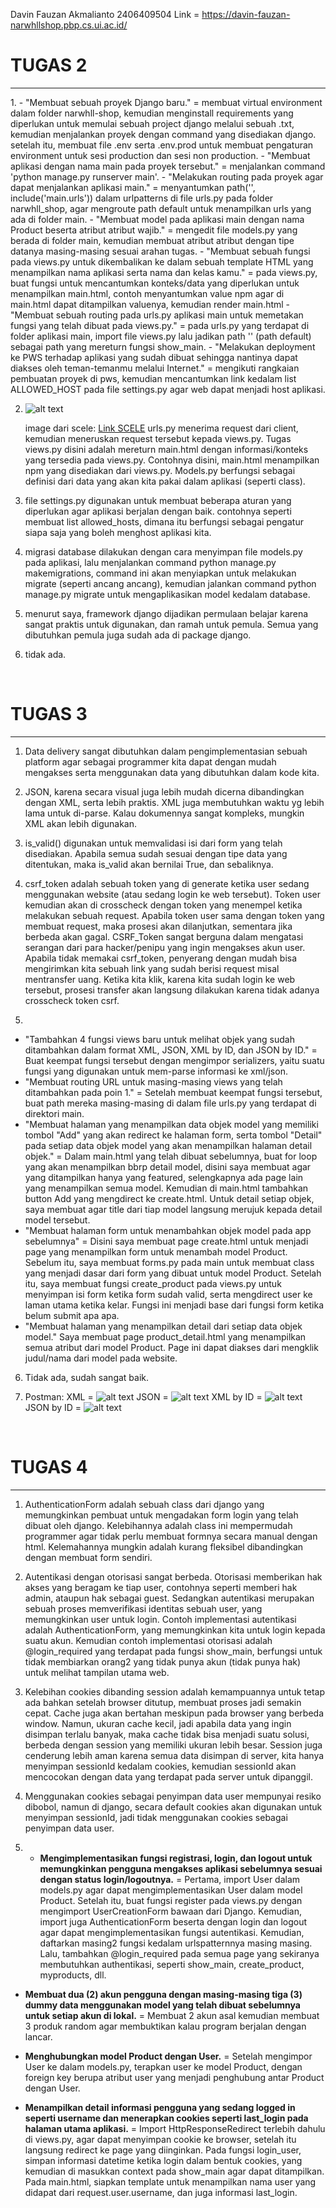 Davin Fauzan Akmalianto 2406409504 
Link = https://davin-fauzan-narwhllshop.pbp.cs.ui.ac.id/



<h1> TUGAS 2 </h1>
<hr/>
1. 
 - "Membuat sebuah proyek Django baru." = membuat virtual environment dalam folder narwhll-shop, kemudian menginstall requirements yang diperlukan untuk memulai sebuah project django melalui sebuah .txt, kemudian menjalankan proyek dengan command yang disediakan django. setelah itu, membuat file .env serta .env.prod untuk membuat pengaturan environment untuk sesi production dan sesi non production.
 - "Membuat aplikasi dengan nama main pada proyek tersebut." =  menjalankan command 'python manage.py runserver main'.
 - "Melakukan routing pada proyek agar dapat menjalankan aplikasi main." = menyantumkan path('', include('main.urls')) dalam urlpatterns di file urls.py pada folder narwhll_shop, agar mengroute path default untuk menampilkan urls yang ada di folder main.
 - "Membuat model pada aplikasi main dengan nama Product beserta atribut atribut wajib." = mengedit file models.py yang berada di folder main, kemudian membuat atribut atribut dengan tipe datanya masing-masing sesuai arahan tugas.
 - "Membuat sebuah fungsi pada views.py untuk dikembalikan ke dalam sebuah template HTML yang menampilkan nama aplikasi serta nama dan kelas kamu." = pada views.py, buat fungsi untuk mencantumkan konteks/data yang diperlukan untuk menampilkan main.html, contoh menyantumkan value npm agar di main.html dapat ditampilkan valuenya, kemudian render main.html
 - "Membuat sebuah routing pada urls.py aplikasi main untuk memetakan fungsi yang telah dibuat pada views.py." = pada urls.py yang terdapat di folder aplikasi main, import file views.py lalu jadikan path '' (path default) sebagai path yang mereturn fungsi show_main.  
 - "Melakukan deployment ke PWS terhadap aplikasi yang sudah dibuat sehingga nantinya dapat diakses oleh teman-temanmu melalui Internet." = mengikuti rangkaian pembuatan proyek di pws, kemudian mencantumkan link kedalam list ALLOWED_HOST pada file settings.py agar web dapat menjadi host aplikasi. 

2. ![alt text](image.png) 
    
    image dari scele: [Link SCELE](https://scele.cs.ui.ac.id/pluginfile.php/269605/mod_resource/content/1/03%20-%20MTV%20Django%20Architecture.pdf)
    urls.py menerima request dari client, kemudian meneruskan request tersebut kepada views.py. Tugas views.py disini adalah mereturn main.html dengan informasi/konteks yang tersedia pada views.py. Contohnya disini, main.html menampilkan npm yang disediakan dari views.py. Models.py berfungsi sebagai definisi dari data yang akan kita pakai dalam aplikasi (seperti class).
 
3. file settings.py digunakan untuk membuat beberapa aturan yang diperlukan agar aplikasi berjalan dengan baik. contohnya seperti membuat list allowed_hosts, dimana itu berfungsi sebagai pengatur siapa saja yang boleh menghost aplikasi kita.

4. migrasi database dilakukan dengan cara menyimpan file models.py pada aplikasi, lalu menjalankan command python manage.py makemigrations, command ini akan menyiapkan untuk melakukan migrate (seperti ancang ancang), kemudian jalankan command python manage.py migrate untuk mengaplikasikan model kedalam database.

5. menurut saya, framework django dijadikan permulaan belajar karena sangat praktis untuk digunakan, dan ramah untuk pemula. Semua yang dibutuhkan pemula juga sudah ada di package django.

6. tidak ada.

<br/>

<h1> TUGAS 3 </h1>
<hr/>

1. Data delivery sangat dibutuhkan dalam pengimplementasian sebuah platform agar sebagai programmer kita dapat dengan mudah mengakses serta menggunakan data yang dibutuhkan dalam kode kita.

2. JSON, karena secara visual juga lebih mudah dicerna dibandingkan dengan XML, serta lebih praktis. XML juga membutuhkan waktu yg lebih lama untuk di-parse. Kalau dokumennya sangat kompleks, mungkin XML akan lebih digunakan.

3. is_valid() digunakan untuk memvalidasi isi dari form yang telah disediakan. Apabila semua sudah sesuai dengan tipe data yang ditentukan, maka is_valid akan bernilai True, dan sebaliknya.

4. csrf_token adalah sebuah token yang di generate ketika user sedang menggunakan website (atau sedang login ke web tersebut). Token user kemudian akan di crosscheck dengan token yang menempel ketika melakukan sebuah request. Apabila token user sama dengan token yang membuat request, maka prosesi akan dilanjutkan, sementara jika berbeda akan gagal. CSRF_Token sangat berguna dalam mengatasi serangan dari para hacker/penipu yang ingin mengakses akun user. Apabila tidak memakai csrf_token, penyerang dengan mudah bisa mengirimkan kita sebuah link yang sudah berisi request misal mentransfer uang. Ketika kita klik, karena kita sudah login ke web tersebut, prosesi transfer akan langsung dilakukan karena tidak adanya crosscheck token csrf.

5. 
- "Tambahkan 4 fungsi views baru untuk melihat objek yang sudah ditambahkan dalam format XML, JSON, XML by ID, dan JSON by ID." =
Buat keempat fungsi tersebut dengan mengimpor serializers, yaitu suatu fungsi yang digunakan untuk mem-parse informasi ke xml/json.
- "Membuat routing URL untuk masing-masing views yang telah ditambahkan pada poin 1." =
Setelah membuat keempat fungsi tersebut, buat path mereka masing-masing di dalam file urls.py yang terdapat di direktori main. 
- "Membuat halaman yang menampilkan data objek model yang memiliki tombol "Add" yang akan redirect ke halaman form, serta tombol "Detail" pada setiap data objek model yang akan menampilkan halaman detail objek." = 
Dalam main.html yang telah dibuat sebelumnya, buat for loop yang akan menampilkan bbrp detail model, disini saya membuat agar yang ditampilkan hanya yang featured, selengkapnya ada page lain yang menampilkan semua model. Kemudian di main.html tambahkan button Add yang mengdirect ke create.html. Untuk detail setiap objek, saya membuat agar title dari tiap model langsung merujuk kepada detail model tersebut.
- "Membuat halaman form untuk menambahkan objek model pada app sebelumnya" = 
Disini saya membuat page create.html untuk menjadi page yang menampilkan form untuk menambah model Product. Sebelum itu, saya membuat forms.py pada main untuk membuat class yang menjadi dasar dari form yang dibuat untuk model Product. Setelah itu, saya membuat fungsi create_product pada views.py untuk menyimpan isi form ketika form sudah valid, serta mengdirect user ke laman utama ketika kelar. Fungsi ini menjadi base dari fungsi form ketika belum submit apa apa.
- "Membuat halaman yang menampilkan detail dari setiap data objek model."
Saya membuat page product_detail.html yang menampilkan semua atribut dari model Product. Page ini dapat diakses dari mengklik judul/nama dari model pada website.

6. Tidak ada, sudah sangat baik.

7. Postman:
XML = ![alt text](ssxml.png)
JSON = ![alt text](ssjson.png)
XML by ID = ![alt text](ssxmlbyid.png)
JSON by ID = ![alt text](ssjsonbyid.png)

<br/>

<h1>TUGAS 4</h1>
<hr/>

1. AuthenticationForm adalah sebuah class dari django yang memungkinkan pembuat untuk mengadakan form login yang telah dibuat oleh django. Kelebihannya adalah class ini mempermudah programmer agar tidak perlu membuat formnya secara manual dengan html. Kelemahannya mungkin adalah kurang fleksibel dibandingkan dengan membuat form sendiri. 

2. Autentikasi dengan otorisasi sangat berbeda. Otorisasi memberikan hak akses yang beragam ke tiap user, contohnya seperti memberi hak admin, ataupun hak sebagai guest. Sedangkan autentikasi merupakan sebuah proses memverifikasi identitas sebuah user, yang memungkinkan user untuk login. Contoh implementasi autentikasi adalah AuthenticationForm, yang memungkinkan kita untuk login kepada suatu akun. Kemudian contoh implementasi otorisasi adalah @login_required yang terdapat pada fungsi show_main, berfungsi untuk tidak membiarkan orang2 yang tidak punya akun (tidak punya hak) untuk melihat tampilan utama web.

3. Kelebihan cookies dibanding session adalah kemampuannya untuk tetap ada bahkan setelah browser ditutup, membuat proses jadi semakin cepat. Cache juga akan bertahan meskipun pada browser yang berbeda window. Namun, ukuran cache kecil, jadi apabila data yang ingin disimpan terlalu banyak, maka cache tidak bisa menjadi suatu solusi, berbeda dengan session yang memiliki ukuran lebih besar. Session juga cenderung lebih aman karena semua data disimpan di server, kita hanya menyimpan sessionId kedalam cookies, kemudian sessionId akan mencocokan dengan data yang terdapat pada server untuk dipanggil.

4. Menggunakan cookies sebagai penyimpan data user mempunyai resiko dibobol, namun di django, secara default cookies akan digunakan untuk menyimpan sessionId, jadi tidak menggunakan cookies sebagai penyimpan data user. 

5. - **Mengimplementasikan fungsi registrasi, login, dan logout untuk memungkinkan pengguna mengakses aplikasi sebelumnya sesuai dengan status login/logoutnya.** =
Pertama, import User dalam models.py agar dapat mengimplementasikan User dalam model Product. Setelah itu, buat fungsi register pada views.py dengan mengimport UserCreationForm bawaan dari Django. Kemudian, import juga AuthenticationForm beserta dengan login dan logout agar dapat mengimplementasikan fungsi autentikasi. Kemudian, daftarkan masing2 fungsi kedalam urlspatternnya masing masing. Lalu, tambahkan @login_required pada semua page yang sekiranya membutuhkan authentikasi, seperti show_main, create_product, myproducts, dll.

- **Membuat dua (2) akun pengguna dengan masing-masing tiga (3) dummy data menggunakan model yang telah dibuat sebelumnya untuk setiap akun di lokal.** =
Membuat 2 akun asal kemudian membuat 3 produk random agar membuktikan kalau program berjalan dengan lancar.

- **Menghubungkan model Product dengan User.** = 
Setelah mengimpor User ke dalam models.py, terapkan user ke model Product, dengan foreign key berupa atribut user yang menjadi penghubung antar Product dengan User.

- **Menampilkan detail informasi pengguna yang sedang logged in seperti username dan menerapkan cookies seperti last_login pada halaman utama aplikasi.** = 
Import HttpResponseRedirect terlebih dahulu di views.py, agar dapat menyimpan cookie ke browser, setelah itu langsung redirect ke page yang diinginkan. Pada fungsi login_user, simpan informasi datetime ketika login dalam bentuk cookies, yang kemudian di masukkan context pada show_main agar dapat ditampilkan. Pada main.html, siapkan template untuk menampilkan nama user yang didapat dari request.user.username, dan juga informasi last_login.